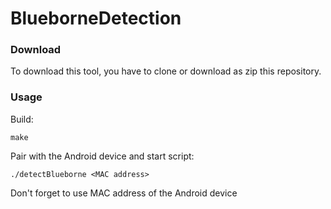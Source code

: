 # BlueborneDetection

### Download
To download this tool, you have to clone or download as zip this repository.

### Usage

Build:

```
make
```
Pair with the Android device and start script:
 
```
./detectBlueborne <MAC address>
```

Don't forget to use MAC address of the Android device
